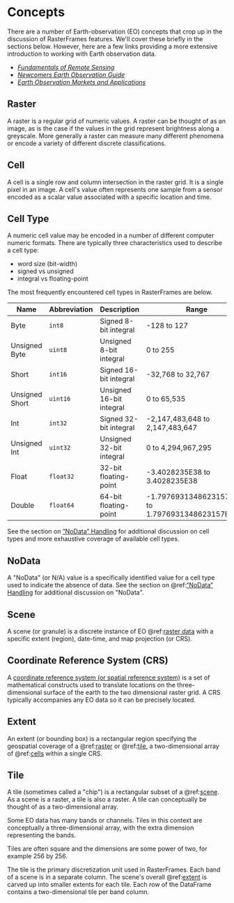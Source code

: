 # Concepts

There are a number of Earth-observation (EO) concepts that crop up in the discussion of RasterFrames features. We'll cover these briefly in the sections below. However, here are a few links providing a more extensive introduction to working with Earth observation data.

* [_Fundamentals of Remote Sensing_](https://www.nrcan.gc.ca/maps-tools-and-publications/satellite-imagery-and-air-photos/tutorial-fundamentals-remote-sensing/9309)
* [_Newcomers Earth Observation Guide_](https://business.esa.int/newcomers-earth-observation-guide)
* [_Earth Observation Markets and Applications_](https://www.ofcom.org.uk/__data/assets/pdf_file/0021/82047/introduction_eo_for_ofcom_june_2015_no_video.pdf)

## Raster

A raster is a regular grid of numeric values. A raster can be thought of as an image, as is the case if the values in the grid represent brightness along a greyscale. More generally a raster can measure many different phenomena or encode a variety of different discrete classifications.

## Cell

A cell is a single row and column intersection in the raster grid. It is a single pixel in an image. A cell's value often represents one sample from a sensor encoded as a scalar value associated with a specific location and time. 

## Cell Type

A numeric cell value may be encoded in a number of different computer numeric formats. There are typically three characteristics used to describe a cell type:
* word size (bit-width)
* signed vs unsigned
* integral vs floating-point


The most frequently encountered cell types in RasterFrames are below.

| Name | Abbreviation | Description | Range |
| --- | --- | --- | --- |
| Byte | `int8` | Signed 8-bit integral | -128 to 127 |
| Unsigned Byte | `uint8` | Unsigned 8-bit integral | 0 to 255 |
| Short | `int16` | Signed 16-bit integral | -32,768 to 32,767 |
| Unsigned Short | `uint16` | Unsigned 16-bit integral | 0 to 65,535 |
| Int | `int32` | Signed 32-bit integral | -2,147,483,648 to 2,147,483,647 |
| Unsigned Int | `uint32` | Unsigned 32-bit integral | 0 to 4,294,967,295 |
| Float | `float32` | 32-bit floating-point | -3.4028235E38 to 3.4028235E38 |
| Double | `float64` | 64-bit floating-point | -1.7976931348623157E308 to 1.7976931348623157E308 |

See the section on [“NoData” Handling](nodata-handling.md) for additional discussion on cell types and more exhaustive coverage of available cell types.

## NoData

A "NoData" (or N/A) value is a specifically identified value for a cell type used to indicate the absence of data. See the section on @ref:[“NoData” Handling](nodata-handling.md) for additional discussion on "NoData".

## Scene

A scene (or granule) is a discrete instance of EO @ref:[raster data](concepts.md#raster) with a specific extent (region), date-time, and map projection (or CRS).

## Coordinate Reference System (CRS)

A [coordinate reference system (or spatial reference system)][CRS] is a set of mathematical constructs used to translate locations on the three-dimensional surface of the earth to the two dimensional raster grid. A CRS typically accompanies any EO data so it can be precisely located. 

## Extent

An extent (or bounding box) is a rectangular region specifying the geospatial coverage of a @ref:[raster](concepts.md#raster) or @ref:[tile](concepts.md#tile), a two-dimensional array of @ref:[cells](concepts.md#cell) within a single CRS.

## Tile

A tile (sometimes called a "chip") is a rectangular subset of a @ref:[scene](concepts.md#scene). As a scene is a raster, a tile is also a raster. A tile can conceptually be thought of as a two-dimensional array. 

Some EO data has many bands or channels. Tiles in this context are conceptually a three-dimensional array, with the extra dimension representing the bands.

Tiles are often square and the dimensions are some power of two, for example 256 by 256.

The tile is the primary discretization unit used in RasterFrames. Each band of a scene is in a separate column. The scene's overall @ref:[extent](concepts.md#extent) is carved up into smaller extents for each tile. Each row of the DataFrame contains a two-dimensional tile per band column.

[CRS]: https://en.wikipedia.org/wiki/Spatial_reference_system